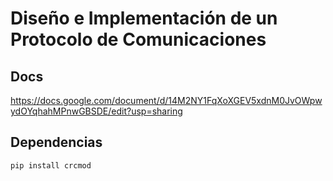 # Diseño e Implementación de un Protocolo de Comunicaciones

## Docs
https://docs.google.com/document/d/14M2NY1FqXoXGEV5xdnM0JvOWpwydOYqhahMPnwGBSDE/edit?usp=sharing

## Dependencias

```cmd
pip install crcmod
```